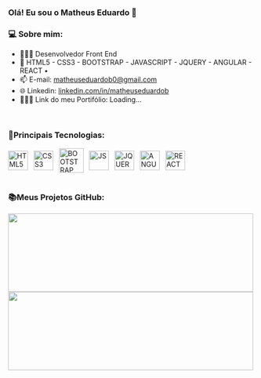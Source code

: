 ### Olá! Eu sou o Matheus Eduardo 👋

<h3>💻 Sobre mim:</h3>

- 👨🏽‍💻 Desenvolvedor Front End
- 🚀 HTML5 - CSS3 - BOOTSTRAP - JAVASCRIPT - JQUERY - ANGULAR - REACT •
- 📫 E-mail: matheuseduardob0@gmail.com
- 🌐 Linkedin: <a href="https://www.linkedin.com/in/matheuseduardob/"> linkedin.com/in/matheuseduardob </a>
- 🙋🏽‍♂️ Link do meu Portifólio: Loading...
<br>

<div style="display: inline_block">
  <h3>🚀Principais Tecnologias:</h3>
  <img align="center" alt="HTML5" tittle="HTML5" height="40" width="40" src="https://cdn.jsdelivr.net/gh/devicons/devicon/icons/html5/html5-original.svg"> &nbsp
  <img align="center" alt="CSS3" tittle="CSS3" height="40" width="40" src="https://cdn.jsdelivr.net/gh/devicons/devicon/icons/css3/css3-original.svg"> &nbsp
  <img align="center" alt="BOOTSTRAP" tittle="BOOTSTRAP" height="50" src="https://cdn.jsdelivr.net/gh/devicons/devicon/icons/bootstrap/bootstrap-original.svg"> &nbsp
  <img align="center" alt="JS" tittle="JS" height="40" width="40" src="https://cdn.jsdelivr.net/gh/devicons/devicon/icons/javascript/javascript-original.svg"> &nbsp
  <img align="center" alt="JQUERY" tittle="JQUERY" height="40" width="40" src="https://cdn.jsdelivr.net/gh/devicons/devicon/icons/jquery/jquery-original.svg"> &nbsp
  <img align="center" alt="ANGULAR" tittle="ANGULAR" height="40" width="40" src="https://cdn.jsdelivr.net/gh/devicons/devicon/icons/angularjs/angularjs-original.svg"> &nbsp
  <img align="center" alt="REACT" tittle="REACT" height="40" width="40" src="https://cdn.jsdelivr.net/gh/devicons/devicon/icons/react/react-original.svg"> &nbsp 
</div>
<br>

<div>
  <h3>📚Meus Projetos GitHub:</h3>
  <img height="160em" width="500em" src="https://github-readme-stats.vercel.app/api?username=matheuseduardob0&show_icons=true&theme=tokyonight"></img>
  <img height="160em" width="500em" src="https://github-readme-stats.vercel.app/api/top-langs/?username=matheuseduardob0&layout=compact&theme=tokyonight"></img> 
</div>
<br>

<div>
  <h4></h4>
</div>
